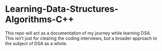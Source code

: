# Learning-Data-Structures-Algorithms-C++
This repo will act as a documentation of my journey while learning DSA. This isn't just for clearing the coding interviews, but a broader approach to the subject of DSA as a whole.
